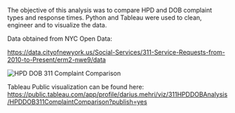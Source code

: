 The objective of this analysis was to compare HPD and DOB complaint types and response times. Python and Tableau were used to clean, engineer and to visualize the data. 

Data obtained from NYC Open Data:

https://data.cityofnewyork.us/Social-Services/311-Service-Requests-from-2010-to-Present/erm2-nwe9/data

![HPD DOB 311 Complaint Comparison](https://user-images.githubusercontent.com/11237613/143050361-208a7e96-c034-4d17-bea0-922bebda814f.png)

Tableau Public visualization can be found here:
https://public.tableau.com/app/profile/darius.mehri/viz/311HPDDOBAnalysis/HPDDOB311ComplaintComparison?publish=yes
